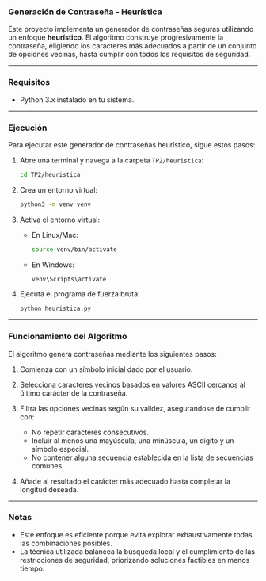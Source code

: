 ### **Generación de Contraseña - Heurística**

Este proyecto implementa un generador de contraseñas seguras utilizando un enfoque **heurístico**. El algoritmo construye progresivamente la contraseña, eligiendo los caracteres más adecuados a partir de un conjunto de opciones vecinas, hasta cumplir con todos los requisitos de seguridad.

---

### **Requisitos**

- Python 3.x instalado en tu sistema.

---

### **Ejecución**

Para ejecutar este generador de contraseñas heurístico, sigue estos pasos:

1. Abre una terminal y navega a la carpeta `TP2/heuristica`:

   ```sh
   cd TP2/heuristica
   ```

2. Crea un entorno virtual:

   ```sh
   python3 -m venv venv
   ```

3. Activa el entorno virtual:
   - En Linux/Mac:

     ```sh
     source venv/bin/activate
     ```

   - En Windows:

     ```sh
     venv\Scripts\activate
     ```

4. Ejecuta el programa de fuerza bruta:

   ```sh
   python heuristica.py
   ```

---

### **Funcionamiento del Algoritmo**

El algoritmo genera contraseñas mediante los siguientes pasos:

1. Comienza con un símbolo inicial dado por el usuario.
2. Selecciona caracteres vecinos basados en valores ASCII cercanos al último carácter de la contraseña.  
3. Filtra las opciones vecinas según su validez, asegurándose de cumplir con:  
   - No repetir caracteres consecutivos.  
   - Incluir al menos una mayúscula, una minúscula, un dígito y un símbolo especial.
   - No contener alguna secuencia establecida en la lista de secuencias comunes.

4. Añade al resultado el carácter más adecuado hasta completar la longitud deseada.  

---

### **Notas**

- Este enfoque es eficiente porque evita explorar exhaustivamente todas las combinaciones posibles.  
- La técnica utilizada balancea la búsqueda local y el cumplimiento de las restricciones de seguridad, priorizando soluciones factibles en menos tiempo.
